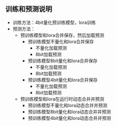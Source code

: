 ## 训练和预测说明

- 训练方法：4bit量化预训练模型，lora训练
- 预测方法：
    - 预训练模型和lora合并保存，然后加载预测
        - 预训练模型不量化和lora合并保存
            - 不量化加载预测
            - 8bit加载预测
        - 预训练模型8bit量化和lora合并保存
            - 不量化加载预测
            - 8bit加载预测
        - 预训练模型4bit量化和lora合并保存
            - 不量化加载预测
            - 8bit加载预测
    - 预训练模型和lora在运行时动态合并并预测
        - 预训练模型不量化和lora动态合并并预测
        - 预训练模型8bit量化和lora动态合并并预测
        - 预训练模型4bit量化和lora动态合并并预测